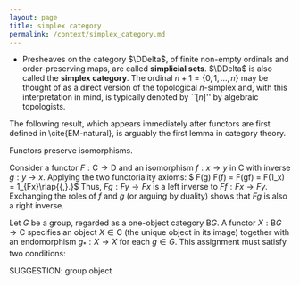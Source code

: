 ```yaml
---
layout: page
title: simplex category
permalink: /context/simplex_category.md
---
```

-  Presheaves on the category $\DDelta$, of finite non-empty ordinals and order-preserving maps, are called **simplicial sets**. $\DDelta$ is also called the **simplex category**. The ordinal $n+1 = \{0,1,\ldots, n\}$ may be thought of as a direct version of  the topological $n$-simplex and, with this interpretation in mind, is typically denoted by ``$[n]$'' by algebraic topologists.



The following result, which appears immediately after functors are first defined in \cite{EM-natural}, is arguably the first lemma in category theory.

 Functors preserve isomorphisms.


Consider a functor $F : \mathsf{C} \to \mathsf{D}$ and an isomorphism $f : x \to y$ in $\mathsf{C}$ with inverse $g : y \to x$. Applying the two functoriality axioms:
$ F(g) F(f) = F(gf) = F(1_x) = 1_{Fx}\rlap{{,}.}$ Thus, $Fg : Fy \to Fx$ is a left inverse to $Ff : Fx \to Fy$. Exchanging the roles of $f$ and $g$ (or arguing by duality) shows that $Fg$ is also a right inverse.


  Let $G$ be a group, regarded as a one-object category $\mathsf{B} G$. A functor $X : \mathsf{B} G \to \mathsf{C}$ specifies an object $X \in \mathsf{C}$ (the unique object in its image) together with an endomorphism $g_* : X \to X$ for each $g \in G$. This assignment must satisfy two conditions:

SUGGESTION: group object